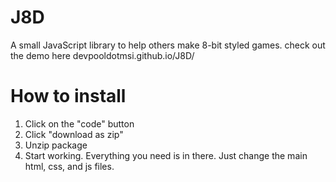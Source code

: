 # J8D
A small JavaScript library to help others make 8-bit styled games.
check out the demo here devpooldotmsi.github.io/J8D/

# How to install
1. Click on the "code" button
2. Click "download as zip"
3. Unzip package
4. Start working. Everything you need is in there. Just change the main html, css, and js files.
